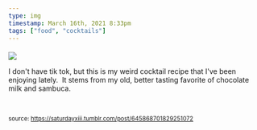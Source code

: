 ```yaml
---
type: img
timestamp: March 16th, 2021 8:33pm
tags: ["food", "cocktails"]
---
```

####
<img src="https://saturdayxiii.github.io/media/645868701829251072.jpg"/>
                                                                                          

I don't have tik tok, but this is my weird cocktail recipe that I've been enjoying lately.  It stems from my old, better tasting favorite of chocolate milk and sambuca.

<br/>
 
                                    
                
                
                
                
                                
<small>source: https://saturdayxiii.tumblr.com/post/645868701829251072</small>
